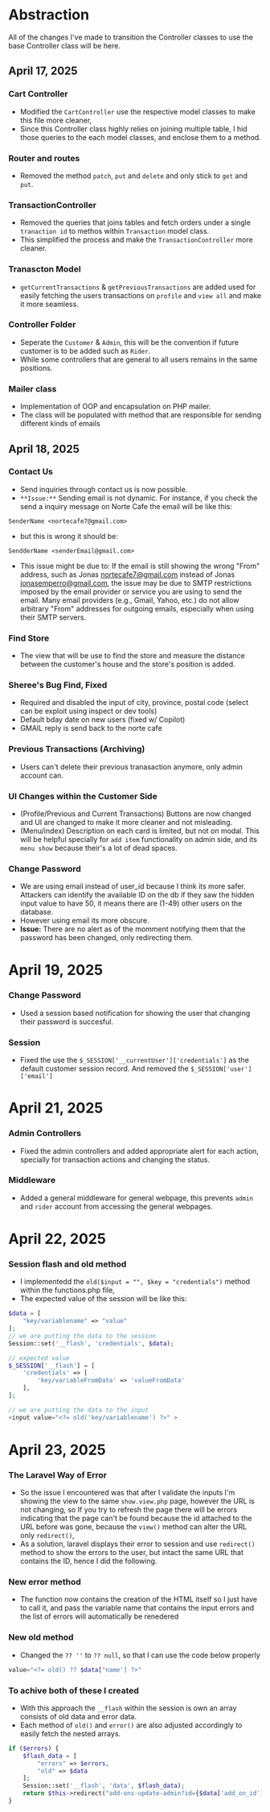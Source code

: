 # Abstraction
All of the changes I've made to transition the Controller classes to use the base Controller class will be here.

## April 17, 2025
### Cart Controller
- Modified the `CartController` use the respective model classes to make this file more cleaner,
- Since this Controller class highly relies on joining multiple table, I hid those queries to the each model classes, and enclose them to a method.

### Router and routes
- Removed the method `patch`, `put` and `delete` and only stick to `get` and `put`.

### TransactionController
- Removed the queries that joins tables and fetch orders under a single `tranaction id` to methos within `Transaction` model class.
- This simplified the process and make the `TransactionController` more cleaner.

### Tranascton Model
- `getCurrentTransactions` & `getPreviousTransactions` are added used for easily fetching the users transactions on `profile` and `view all` and make it more seamless.

### Controller Folder
- Seperate the `Customer` & `Admin`, this will be the convention if future customer is to be added such as `Rider`.
- While some controllers that are general to all users remains in the same positions.

### Mailer class
- Implementation of OOP and encapsulation on PHP mailer.
- The class will be populated with method that are responsible for sending different kinds of emails

## April 18, 2025
### Contact Us
- Send inquiries through contact us is now possible.
- `**Issue:**` Sending email is not dynamic. For instance, if you check the send a inquiry message on Norte Cafe the email will be like this:
```
SenderName <nortecafe7@gmail.com>
```
- but this is wrong it should be:
```
SendderName <senderEmail@gmail.com>
```
- This issue might be due to: If the email is still showing the wrong "From" address, such as Jonas <nortecafe7@gmail.com> instead of Jonas <jonasemperro@gmail.com>, the issue may be due to SMTP restrictions imposed by the email provider or service you are using to send the email. Many email providers (e.g., Gmail, Yahoo, etc.) do not allow arbitrary "From" addresses for outgoing emails, especially when using their SMTP servers.

### Find Store
- The view that will be use to find the store and measure the distance between the customer's house and the store's position is added.

### Sheree's Bug Find, Fixed
- Required and disabled the input of city, province, postal code (select can be exploit using inspect or dev tools)
- Default bday date on new users (fixed w/ Copilot)
- GMAIL reply is send back to the norte cafe 

### Previous Transactions (Archiving)
- Users can't delete their previous tranasaction anymore, only admin account can.

### UI Changes within the Customer Side
- (Profile/Previous and Current Transactions) Buttons are now changed and UI are changed to make it more cleaner and not misleading.
- (Menu/index) Description on each card is limited, but not on modal. This will be helpful specially for `add item` functionality on admin side, and its `menu show` because their's a lot of dead spaces.

### Change Password
- We are using email instead of user_id because I think its more safer. Attackers can identify the available ID on the db if they saw the hidden input value to have 50, it means there are (1-49) other users on the database.
- However using email its more obscure.
- **Issue:** There are no alert as of the momment notifying them that the password has been changed, only redirecting them.


# April 19, 2025
### Change Password
- Used a session based notification for showing the user that changing their password is succesful.

### Session
- Fixed the use the `$_SESSION['__currentUser']['credentials']` as the default customer session record. And removed the `$_SESSION['user']['email']`

# April 21, 2025
### Admin Controllers
- Fixed the admin controllers and added appropriate alert for each action, specially for transaction actions and changing the status.

### Middleware
- Added a general middleware for general webpage, this prevents `admin` and `rider` account from accessing the general webpages.

# April 22, 2025
### Session flash and old method
- I implementedd the `old($input = "", $key = "credentials")` method within the functions.php file,
- The expected value of the session will be like this:
```php
$data = [
    "key/variablename" => "value"
];
// we are putting the data to the session
Session::set('__flash', 'credentials', $data);

// expected value
$_SESSION['__flash'] = [
    'credentials' => [
        'key/variableFromData' => 'valueFromData'
    ],
];

// we are putting the data to the input
<input value="<?= old('key/variablename') ?>" >
```

# April 23, 2025
### The Laravel Way of Error
- So the issue I encountered was that after I validate the inputs I'm showing the view to the same `show.view.php` page, however the URL is not changing, so If you try to refresh the page there will be errors indicating that the page can't be found because the id attached to the URL before was gone, because the `view()` method can alter the URL only `redirect()`,
- As a solution, laravel displays their error to session and use `redirect()` method to show the errors to the user, but intact the same URL that contains the ID, hence I did the following.
### New error method
- The function now contains the creation of the HTML itself so I just have to call it, and pass the variable name that contains the input errors and the list of errors will automatically be renedered
### New old method
- Changed the `?? ''` to `?? null`, so that I can use the code below properly
```php
value="<?= old() ?? $data['name'] ?>"
```
### To achive both of these I created
- With this approach the `__flash` within the session is own an array consists of old data and error data.
- Each method of `old()` and `error()` are also adjusted accordingly to easily fetch the nested arrays.
```php
if ($errors) {
    $flash_data = [
        "errors" => $errors, 
        "old" => $data
    ];
    Session::set('__flash', 'data', $flash_data);
    return $this->redirect("add-ons-update-admin?id={$data['add_on_id']}");
}
```